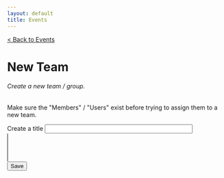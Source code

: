 ```yaml
---
layout: default
title: Events
---
```

<head>
<!-- Latest compiled and minified CSS -->
<!-- <link rel="stylesheet" type="text/css" href="/bootstrap-select/dist/css/style.css"> -->
<!-- <link rel="stylesheet" type="text/css" href="style.css"> -->
<!-- <link rel="stylesheet" type="text/css" href="https://stackpath.bootstrapcdn.com/bootstrap/4.3.1/css/bootstrap.min.
css"> -->
<link rel="stylesheet" href="https://cdn.jsdelivr.net/npm/bootstrap-select@1.13.14/dist/css/bootstrap-select.min.css">
</head>

<a href="/sb-admin-jekyll/docs/services/events/" role="button" class="btn btn-success btn-large">< Back to Events</a>

<h1>New Team</h1>

<!-- <div class="multi-select_box">
    <select class="multi_select w-100" multiple>
    <option>Monday</option>
    <option>Tue</option>
    </select>
</div> -->

<!-- <select class="selectpicker w-100" multiple>
  <option>Mustard</option>
  <option>Ketchup</option>
  <option>Barbecue</option>
</select> -->



<div>
    <form id="makeNewTeam">
        <div class="card shadow mb-4">
            <div class="card-header py-3">
                <h6 class="m-0 font-weight-bold text-primary">Create a new team / group.</h6>
                <p>Make sure the "Members" / "Users" exist before trying to assign them to a new team.</p>
            </div>
            <div class="card-body">
                <div class="form-group">
                    <label for="teamtitle">Create a title</label>
                    <input class="form-control" type="text" id="teamtitle" name="teamtitle" required
                    minlength="4" maxlength="50" size="40">
                </div>
                <!-- <div class="form-group">
                    <label for="author">Member</label>
                    <select name="author" id="author" class="form-control" multiple>
                    <select name="author[]" id="author" class="form-control" multiple="multiple"> </select> 
                    <select name="author[]" id="author" class="selectpicker" multiple></select>
                </div> -->
                <div>
                    <select name="author[]" id="author" class="selectpicker w-100" multiple>
                    </select>
                </div>
            </div>
            <div>
                <button class="btn btn-primary btn-block" type="submit" id="submitForm">Save</button>
            </div>
        </div>
    </form>
</div>


<script>

    // $('#author').change(function () { 
    //     var values = $(this).val();
    //     console.log(values);
    // });

    $(document).ready(function() {
        // $('.multi_select_box').selectpicker();

        const restHeader = {
            'Authorization':'Bearer keysXtWsXZz4g68dA',
            'Content-Type':'application/json'
        }
        //For Place drop down / select.
        //let ddAuthor = [];
        let ddAuthor = $('#author');
        //let ddAuthor = $('#author').selectpicker();
        ddAuthor.empty();
        //ddAutho.append('<select name="author" id="author" class="selectpicker w-100" multiple></select>')
        //ddAuthor.append('<option selected="true" disabled>Select a member..</option>');
        ddAuthor.prop('selectedIndex', 0);

        getAuthor();

        function getAuthor(){
            $.ajax({
                url: 'https://api.airtable.com/v0/appNBMp3C4tRCcJFy/Who',
                headers: restHeader,
                })
                .then(function(fromAPI){ 
                    let data = fromAPI.records;
                    console.log("Alias: ", data);
                    data.map(function(data2){
                        let id = data2.id;
                        let author = data2.fields.Alias
                    ddAuthor.append($('<option></option>').attr('value', id).text(author));
                    $(".selectpicker").selectpicker("refresh");
                });              
            });
        //$(".selectpicker").selectpicker("refresh");
        }





    });

    $('form').on('submit', function (event) {
        event.preventDefault()
        //console.log("EVENT FROM FORM 1: ", event);
        teamNew(event);
    });


     function teamNew(){
        //console.log("EVENT FROM FORM 2: ", event);
        //var eventAuthor = [];
        var eventTitle = document.getElementById("teamtitle").value;
        //eventAuthor = document.getElementById("author").value;
          
        let eventAuthor  = $('#author').val();
        //console.log("NEW TEAM 2: ", blah);
         
        // eventAuthor.forEach(each => {
        //     console.log("each" , each)
        // });
        //rec9dsMhxydsEjFJ0 = Grant?
        //recNdaeR1aM3adcPd = Hazy
        //////eventAuthor = ["rec9dsMhxydsEjFJ0", "recNdaeR1aM3adcPd"]; //Working
        //console.log("NEW TEAM: ", eventAuthor);
        teamNewData(eventTitle, eventAuthor);
    }

</script>
<!-- <script src="/bootstrap-select/js/scripts.js"></script> -->

<!-- Latest compiled and minified JavaScript -->
<script src="https://cdn.jsdelivr.net/npm/bootstrap-select@1.13.14/dist/js/bootstrap-select.min.js"></script>

<!-- (Optional) Latest compiled and minified JavaScript translation files -->
<!-- <script src="https://cdn.jsdelivr.net/npm/bootstrap-select@1.13.14/dist/js/i18n/defaults-*.min.js"></script> -->
